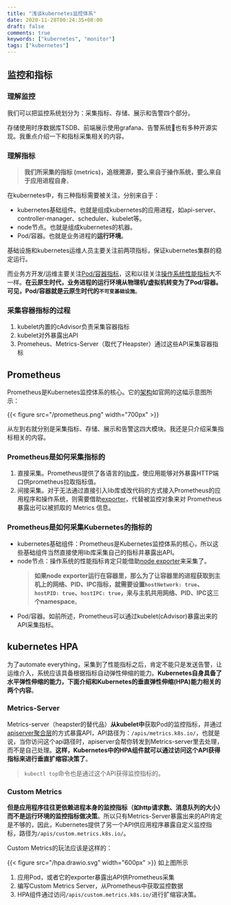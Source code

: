 ```yaml
---
title: "浅谈kubernetes监控体系"
date: 2020-11-20T00:24:35+08:00
draft: false
comments: true
keywords: ["kubernetes", "monitor"]
tags: ["kubernetes"]
---
```


## 监控和指标

### 理解监控

我们可以把监控系统划分为：采集指标、存储、展示和告警四个部分。

存储使用时序数据库TSDB、前端展示使用grafana、告警系统也有多种开源实现。我重点介绍一下和指标采集相关的内容。

### 理解指标

> **我们所采集的指标 (metrics)，追根溯源，要么来自于操作系统，要么来自于应用进程自身**。

在kubernetes中，有三种指标需要被关注，分别来自于：

* kubernetes基础组件。也就是组成kubernetes的应用进程，如api-server、controller-manager、scheduler、kubelet等。
* node节点。也就是组成kubernetes的机器。
* Pod/容器。也就是业务进程的**运行环境**。

基础设施和kubernetes运维人员主要关注前两项指标，保证kubernetes集群的稳定运行。

而业务方开发/运维主要关注[Pod/容器指标](https://github.com/google/cadvisor/blob/master/docs/storage/prometheus.md#prometheus-container-metrics)，这和以往关注[操作系统性能指标](https://book.open-falcon.org/zh_0_2/faq/linux-metrics.html)大不一样。**在云原生时代，业务进程的运行环境从物理机/虚拟机转变为了Pod/容器。可见，Pod/容器就是云原生时代的`不可变基础设施`**。

### 采集容器指标的过程

1. kubelet内置的cAdvisor负责采集容器指标
2. kubelet对外暴露出API
3. Promeheus、Metrics-Server（取代了Heapster）通过这些API采集容器指标

## Prometheus

Prometheus是Kubernetes监控体系的核心。它的[架构](https://prometheus.io/docs/introduction/overview/#architecture)如官网的这幅示意图所示：

{{< figure src="/prometheus.png" width="700px" >}}

从左到右就分别是采集指标、存储、展示和告警这四大模块。我还是只介绍采集指标相关的内容。

### Prometheus是如何采集指标的

1. 直接采集。Prometheus提供了各语言的[lib库](https://prometheus.io/docs/instrumenting/clientlibs/#client-libraries)，使应用能够对外暴露HTTP端口供prometheus拉取指标值。
2. 间接采集。对于无法通过直接引入lib库或改代码的方式接入Prometheus的应用程序和操作系统，则需要借助[exporter](https://prometheus.io/docs/instrumenting/exporters/#third-party-exporters)，代替被监控对象来对 Prometheus 暴露出可以被抓取的 Metrics 信息。

### Prometheus是如何采集Kubernetes的指标的

* kubernetes基础组件：Prometheus是Kubernetes监控体系的核心，所以这些基础组件当然直接使用lib库采集自己的指标并暴露出API。
* node节点：操作系统的性能指标肯定只能借助[node exporter](https://github.com/prometheus/node_exporter#node-exporter)来采集了。
  > **如果node exporter运行在容器里，那么为了让容器里的进程获取到主机上的网络、PID、IPC指标，就需要设置`hostNetwork: true`、`hostPID: true`、`hostIPC: true`，来与主机共用网络、PID、IPC这三个namespace**。
* Pod/容器。如前所述，Prometheus可以通过kubelet(cAdvisor)暴露出来的API采集指标。

## kubernetes HPA

为了automate everything，采集到了性能指标之后，肯定不能只是发送告警，让运维介入，系统应该具备根据指标自动弹性伸缩的能力。**Kubernetes自身具备了水平弹性伸缩的能力，下面介绍和Kubernetes的垂直弹性伸缩(HPA)能力相关的两个内容**。

### Metrics-Server

Metrics-server（heapster的替代品）**从kubelet中**获取Pod的监控指标，并通过[apiserver聚合层](https://kubernetes.io/zh/docs/concepts/extend-kubernetes/api-extension/apiserver-aggregation/)的方式暴露API，API路径为：`/apis/metrics.k8s.io/`，也就是说，当你访问这个api路径时，apiserver会帮你转发到Metrics-server里去处理，而不是自己处理。**这样，Kubernetes中的HPA组件就可以通过访问这个API获得指标来进行垂直扩缩容决策了**。

> `kubectl top`命令也是通过这个API获得监控指标的。

### Custom Metrics

**但是应用程序往往更依赖进程本身的监控指标（如http请求数、消息队列的大小）而不是运行环境的监控指标做决策**。所以只有Metrics-Server暴露出来的API肯定是不够的，因此，Kubernetes提供了另一个API供应用程序暴露自定义监控指标，路径为`/apis/custom.metrics.k8s.io/`。

Custom Metrics的玩法应该是这样的：

{{< figure src="/hpa.drawio.svg" width="600px" >}}
如上图所示

1. 应用Pod，或者它的exporter暴露出API供Prometheus采集
2. 编写Custom Metrics Server，从Prometheus中获取监控数据
3. HPA组件通过访问`/apis/custom.metrics.k8s.io/`进行扩缩容决策。


